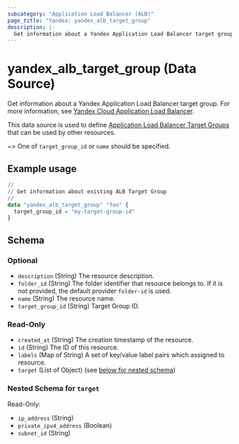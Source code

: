 ```yaml
---
subcategory: "Application Load Balancer (ALB)"
page_title: "Yandex: yandex_alb_target_group"
description: |-
  Get information about a Yandex Application Load Balancer target group.
---
```


# yandex_alb_target_group (Data Source)

Get information about a Yandex Application Load Balancer target group. For more information, see [Yandex Cloud Application Load Balancer](https://yandex.cloud/docs/application-load-balancer/quickstart).

This data source is used to define [Application Load Balancer Target Groups](https://yandex.cloud/docs/application-load-balancer/concepts/target-group) that can be used by other resources.

~> One of `target_group_id` or `name` should be specified.

## Example usage

```terraform
//
// Get information about existing ALB Target Group
//
data "yandex_alb_target_group" "foo" {
  target_group_id = "my-target-group-id"
}
```

<!-- schema generated by tfplugindocs -->
## Schema

### Optional

- `description` (String) The resource description.
- `folder_id` (String) The folder identifier that resource belongs to. If it is not provided, the default provider `folder-id` is used.
- `name` (String) The resource name.
- `target_group_id` (String) Target Group ID.

### Read-Only

- `created_at` (String) The creation timestamp of the resource.
- `id` (String) The ID of this resource.
- `labels` (Map of String) A set of key/value label pairs which assigned to resource.
- `target` (List of Object) (see [below for nested schema](#nestedatt--target))

<a id="nestedatt--target"></a>
### Nested Schema for `target`

Read-Only:

- `ip_address` (String)
- `private_ipv4_address` (Boolean)
- `subnet_id` (String)
